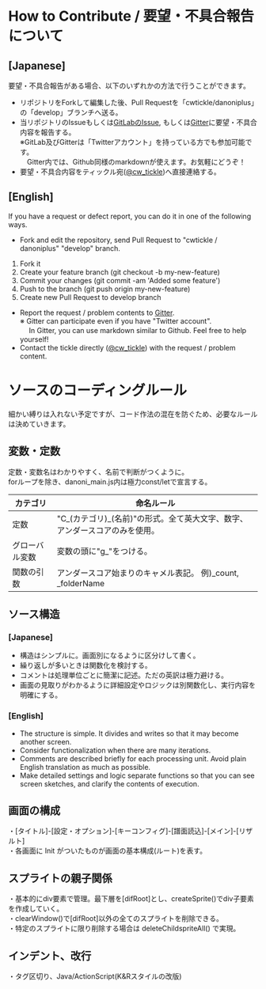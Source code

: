 # How to Contribute / 要望・不具合報告について
## [Japanese]
要望・不具合報告がある場合、以下のいずれかの方法で行うことができます。

- リポジトリをForkして編集した後、Pull Requestを「cwtickle/danoniplus」の「develop」ブランチへ送る。
- 当リポジトリのIssueもしくは[GitLabのIssue](https://gitlab.com/cwtickle/danonicw-issue/-/issues), もしくは[Gitter](https://gitter.im/danonicw/community)に要望・不具合内容を報告する。  
※GitLab及びGitterは「Twitterアカウント」を持っている方でも参加可能です。  
　Gitter内では、Github同様のmarkdownが使えます。お気軽にどうぞ！
- 要望・不具合内容をティックル宛([@cw_tickle](https://twitter.com/cw_tickle))へ直接連絡する。

## [English]
If you have a request or defect report, you can do it in one of the following ways.

- Fork and edit the repository, send Pull Request to "cwtickle / danoniplus" "develop" branch.
1. Fork it
1. Create your feature branch (git checkout -b my-new-feature)
1. Commit your changes (git commit -am 'Added some feature')
1. Push to the branch (git push origin my-new-feature)
1. Create new Pull Request to develop branch
- Report the request / problem contents to [Gitter](https://gitter.im/danonicw/community).  
※ Gitter can participate even if you have "Twitter account".  
　 In Gitter, you can use markdown similar to Github. Feel free to help yourself!
- Contact the tickle directly ([@cw_tickle](https://twitter.com/cw_tickle)) with the request / problem content.

# ソースのコーディングルール
細かい縛りは入れない予定ですが、コード作法の混在を防ぐため、必要なルールは決めていきます。  

## 変数・定数
定数・変数名はわかりやすく、名前で判断がつくように。  
forループを除き、danoni_main.js内は極力const/letで宣言する。  

|カテゴリ|命名ルール|
|----|----|
|定数|"C_(カテゴリ)_(名前)"の形式。全て英大文字、数字、アンダースコアのみを使用。|
|グローバル変数|変数の頭に"g_"をつける。|
|関数の引数|アンダースコア始まりのキャメル表記。 例)_count, _folderName|

## ソース構造
### [Japanese]
- 構造はシンプルに。画面別になるように区分けして書く。  
- 繰り返しが多いときは関数化を検討する。  
- コメントは処理単位ごとに簡潔に記述。ただの英訳は極力避ける。  
- 画面の見取りがわかるように詳細設定やロジックは別関数化し、実行内容を明確にする。  

### [English]
- The structure is simple. It divides and writes so that it may become another screen.
- Consider functionalization when there are many iterations.
- Comments are described briefly for each processing unit. Avoid plain English translation as much as possible.
- Make detailed settings and logic separate functions so that you can see screen sketches, and clarify the contents of execution.

## 画面の構成
・[タイトル]-[設定・オプション]-[キーコンフィグ]-[譜面読込]-[メイン]-[リザルト]  
・各画面に Init がついたものが画面の基本構成(ルート)を表す。  

## スプライトの親子関係
・基本的にdiv要素で管理。最下層を[difRoot]とし、createSprite()でdiv子要素を作成していく。  
・clearWindow()で[difRoot]以外の全てのスプライトを削除できる。  
・特定のスプライトに限り削除する場合は deleteChildspriteAll() で実現。  

## インデント、改行
・タグ区切り、Java/ActionScript(K&Rスタイルの改版)
